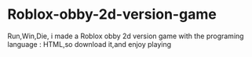 # Roblox-obby-2d-version-game
Run,Win,Die, i made a Roblox obby 2d version game with the programing language : HTML,so download it,and enjoy playing
